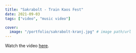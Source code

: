 ```yaml
---
title: "Sakrabolt - Train Kaos Fest"
date: 2021-09-03
tags: ["video", "music video"]

cover:
  image: "/portfolio/sakrabolt-kranj.jpg" # image path/url
---
```


Watch the video [here](https://www.facebook.com/sakrabolt/videos/892001345058805/).
